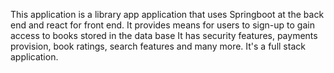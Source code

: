 This application is a library app application that uses Springboot at the back end and react for front end. It provides means for users to sign-up to gain access to books stored in the data base
It has security features, payments provision, book ratings, search features and many more. It's a full stack application.
